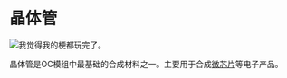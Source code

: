 # 晶体管

![我觉得我的梗都玩完了。](oredict:oc:materialTransistor)

晶体管是OC模组中最基础的合成材料之一。主要用于合成[微芯片](chip1.md)等电子产品。
